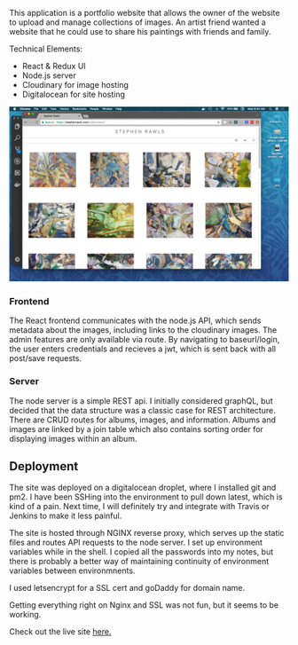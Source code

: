 
This application is a portfolio website that allows the owner of the website to upload and manage collections of images. An artist friend wanted a website that he could use to share his paintings with friends and family.

Technical Elements:
* React & Redux UI
* Node.js server
* Cloudinary for image hosting
* Digitalocean for site hosting

![Images from website](screenshot.png)

### Frontend

The React frontend communicates with the node.js API, which sends metadata about the images, including links to the cloudinary images. The admin features are only available via route. By navigating to baseurl/login, the user enters credentials and recieves a jwt, which is sent back with all post/save requests.

### Server

The node server is a simple REST api. I initially considered graphQL, but decided that the data structure was a classic case for REST architecture. There are CRUD routes for albums, images, and information. Albums and images are linked by a join table which also contains sorting order for displaying images within an album.

## Deployment

The site was deployed on a digitalocean droplet, where I installed git and pm2. I have been SSHing into the environment to pull down latest, which is kind of a pain. Next time, I will definitely try and integrate with Travis or Jenkins to make it less painful.

The site is hosted through NGINX reverse proxy, which serves up the static files and routes API requests to the node server. I set up environment variables while in the shell. I copied all the passwords into my notes, but there is probably a better way of maintaining continuity of environment variables between environmnents.

I used letsencrypt for a SSL cert and goDaddy for domain name. 

Getting everything right on Nginx and SSL was not fun, but it seems to be working.

Check out the live site [here.](https://stephenrawls.com)
